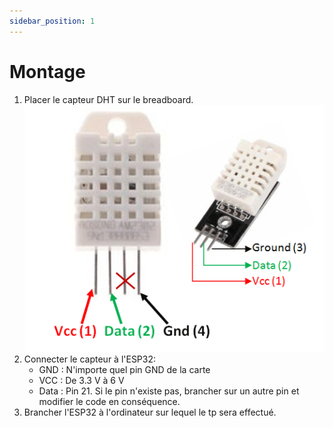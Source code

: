 ```yaml
---
sidebar_position: 1
---
```


# Montage

1. Placer le capteur DHT sur le breadboard.
![Pinout DHT](../assets/DHT22-Sensor-Pinout.png)
2. Connecter le capteur à l'ESP32: 
    - GND : N'importe quel pin GND de la carte
    - VCC : De 3.3 V à 6 V
    - Data : Pin 21. Si le pin n'existe pas, brancher sur un autre pin et modifier le code en conséquence.
3. Brancher l'ESP32 à l'ordinateur sur lequel le tp sera effectué.
